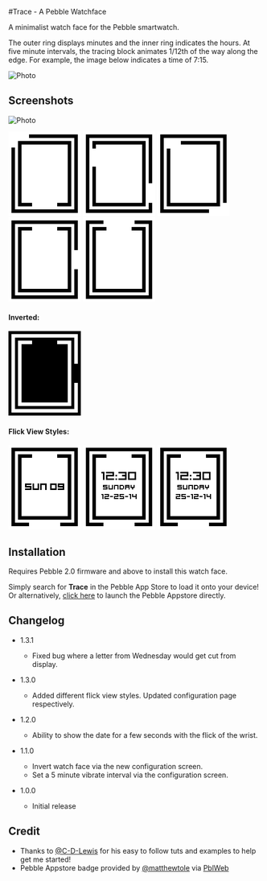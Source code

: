 #Trace - A Pebble Watchface

A minimalist watch face for the Pebble smartwatch. 

The outer ring displays minutes and the inner ring indicates the hours. At five minute intervals, the tracing block animates 1/12th of the way along the edge. For example, the image below indicates a time of 7:15.

![Photo](http://pblweb.com/badge/52ef5b1dc503c80b8d000028/white/small)

## Screenshots 

![Photo](http://xshay.github.io/pebble-trace/other/photo_small.jpg)


![Photo](other/screenshot_animation.gif)
![Photo](other/screenshot_1.png)
![Photo](other/screenshot_2.png)
![Photo](other/screenshot_3.png)
![Photo](other/screenshot_4.png)

#### Inverted:

![Photo](other/screenshot_5.png)

#### Flick View Styles:

![Photo](other/screenshot_style_a.png)
![Photo](other/screenshot_style_b.png)
![Photo](other/screenshot_style_c.png)

## Installation

Requires Pebble 2.0 firmware and above to install this watch face. 

Simply search for **Trace** in the Pebble App Store to load it onto your device!
Or alternatively, [click here](pebble://appstore/52ef5b1dc503c80b8d000028/) to launch the Pebble Appstore directly.

## Changelog
- 1.3.1
	- Fixed bug where a letter from Wednesday would get cut from display. 
- 1.3.0
	- Added different flick view styles. Updated configuration page respectively.
- 1.2.0
    - Ability to show the date for a few seconds with the flick of the wrist.
- 1.1.0
    - Invert watch face via the new configuration screen.
    - Set a 5 minute vibrate interval via the configuration screen.

- 1.0.0
    - Initial release

## Credit
- Thanks to [@C-D-Lewis](https://github.com/C-D-Lewis) for his easy to follow tuts and examples to help get me started!
- Pebble Appstore badge provided by [@matthewtole](https://github.com/matthewtole) via [PblWeb](http://pblweb.com/)